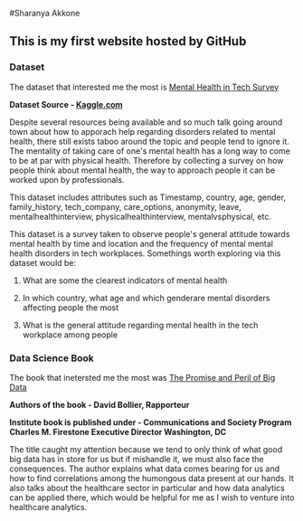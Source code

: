 #Sharanya Akkone
## This is my first website hosted by GitHub

### Dataset
The dataset that interested me the most is [Mental Health in Tech Survey](https://www.kaggle.com/datasets/osmi/mental-health-in-tech-survey)

**Dataset Source - [Kaggle.com](https://www.kaggle.com/)**

Despite several resources being available and so much talk going around town about how to apporach help regarding disorders related to mental health, there still exists taboo around the topic and people tend to ignore it. The mentality of taking care of one's mental health has a long way to come to be at par with physical health. Therefore by collecting a survey on how people think about mental health, the way to approach people it can be worked upon by professionals.

This dataset includes attributes such as Timestamp, country, age, gender, family_history, tech_company, care_options, anonymity, leave, mentalhealthinterview, physicalhealthinterview, mentalvsphysical, etc.

This dataset is a survey taken to observe people's general attitude towards mental health by time and location and the frequency of mental mental health disorders in tech workplaces.
Somethings worth exploring via this dataset would be:

1. What are some the clearest indicators of mental health

2. In which country, what age and which genderare mental disorders affecting people the most

3. What is the general attitude regarding mental health in the tech workplace among people

### Data Science Book

The book that inetersted me the most was [The Promise and Peril of Big Data](https://www.aspeninstitute.org/wp-content/uploads/files/content/docs/pubs/The_Promise_and_Peril_of_Big_Data.pdf)

**Authors of the book - David Bollier, Rapporteur**

**Institute book is published under - Communications and Society Program
Charles M. Firestone
Executive Director
Washington, DC**

The title caught my attention because we tend to only think of what good big data has in store for us but if mishandle it, we must also face the consequences. The author explains what data comes bearing for us and how to find correlations among the humongous data present at our hands. It also talks about the healthcare sector in particular and how data analytics can be applied there, which would be helpful for me as I wish to venture into healthcare analytics.

